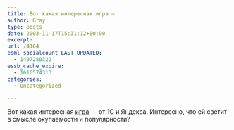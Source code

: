```yaml
---
title: Вот какая интересная игра —
author: Gray
type: posts
date: 2003-11-17T15:31:12+00:00
excerpt:
url: /4164
esml_socialcount_LAST_UPDATED:
  - 1497280322
essb_cache_expire:
  - 1616574313
categories:
  - Uncategorized

---
```








Вот какая интересная <a href="http://sphere.yandex.ru/rus/" target="_blank">игра</a> &#8212; от 1С и Яндекса. Интересно, что ей светит в смысле окупаемости и популярности?